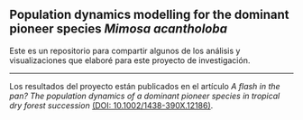 ## Population dynamics modelling for the dominant pioneer species _Mimosa acantholoba_ ##

Este es un repositorio para compartir algunos de los análisis y visualizaciones que elaboré para este proyecto de investigación.

---

Los resultados del proyecto están publicados en el artículo *A flash in the pan? The population dynamics of a dominant pioneer species in tropical dry forest succession* [(DOI: 10.1002/1438-390X.12186)](https://doi.org/10.1002/1438-390X.12186).

